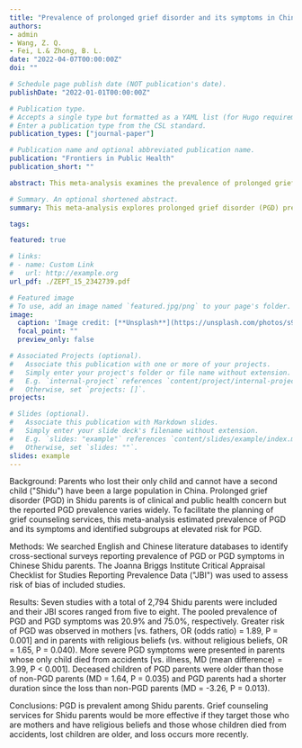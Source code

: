 ```yaml
---
title: "Prevalence of prolonged grief disorder and its symptoms in Chinese parents who lost their only child: A systematic review and meta-analysis"
authors:
- admin
- Wang, Z. Q.
- Fei, L.& Zhong, B. L.
date: "2022-04-07T00:00:00Z"
doi: ""

# Schedule page publish date (NOT publication's date).
publishDate: "2022-01-01T00:00:00Z"

# Publication type.
# Accepts a single type but formatted as a YAML list (for Hugo requirements).
# Enter a publication type from the CSL standard.
publication_types: ["journal-paper"]

# Publication name and optional abbreviated publication name.
publication: "Frontiers in Public Health"
publication_short: ""

abstract: This meta-analysis examines the prevalence of prolonged grief disorder (PGD) among Chinese Shidu parents, highlighting elevated risks among mothers, those with religious beliefs, and parents whose only child died from accidents, suggesting targeted grief counseling interventions for these vulnerable groups.

# Summary. An optional shortened abstract.
summary: This meta-analysis explores prolonged grief disorder (PGD) prevalence among Chinese Shidu parents, identifying higher risks in mothers, those with religious beliefs, and parents whose child died from accidents. Targeted grief counseling is recommended for these groups.

tags:

featured: true

# links:
# - name: Custom Link
#   url: http://example.org
url_pdf: ./ZEPT_15_2342739.pdf

# Featured image
# To use, add an image named `featured.jpg/png` to your page's folder. 
image:
  caption: 'Image credit: [**Unsplash**](https://unsplash.com/photos/s9CC2SKySJM)'
  focal_point: ""
  preview_only: false

# Associated Projects (optional).
#   Associate this publication with one or more of your projects.
#   Simply enter your project's folder or file name without extension.
#   E.g. `internal-project` references `content/project/internal-project/index.md`.
#   Otherwise, set `projects: []`.
projects:

# Slides (optional).
#   Associate this publication with Markdown slides.
#   Simply enter your slide deck's filename without extension.
#   E.g. `slides: "example"` references `content/slides/example/index.md`.
#   Otherwise, set `slides: ""`.
slides: example
---
```


Background: Parents who lost their only child and cannot have a second child ("Shidu") have been a large population in China. Prolonged grief disorder (PGD) in Shidu parents is of clinical and public health concern but the reported PGD prevalence varies widely. To facilitate the planning of grief counseling services, this meta-analysis estimated prevalence of PGD and its symptoms and identified subgroups at elevated risk for PGD.

Methods: We searched English and Chinese literature databases to identify cross-sectional surveys reporting prevalence of PGD or PGD symptoms in Chinese Shidu parents. The Joanna Briggs Institute Critical Appraisal Checklist for Studies Reporting Prevalence Data ("JBI") was used to assess risk of bias of included studies.

Results: Seven studies with a total of 2,794 Shidu parents were included and their JBI scores ranged from five to eight. The pooled prevalence of PGD and PGD symptoms was 20.9% and 75.0%, respectively. Greater risk of PGD was observed in mothers [vs. fathers, OR (odds ratio) = 1.89, P = 0.001] and in parents with religious beliefs (vs. without religious beliefs, OR = 1.65, P = 0.040). More severe PGD symptoms were presented in parents whose only child died from accidents [vs. illness, MD (mean difference) = 3.99, P < 0.001]. Deceased children of PGD parents were older than those of non-PGD parents (MD = 1.64, P = 0.035) and PGD parents had a shorter duration since the loss than non-PGD parents (MD = -3.26, P = 0.013).

Conclusions: PGD is prevalent among Shidu parents. Grief counseling services for Shidu parents would be more effective if they target those who are mothers and have religious beliefs and those whose children died from accidents, lost children are older, and loss occurs more recently.
